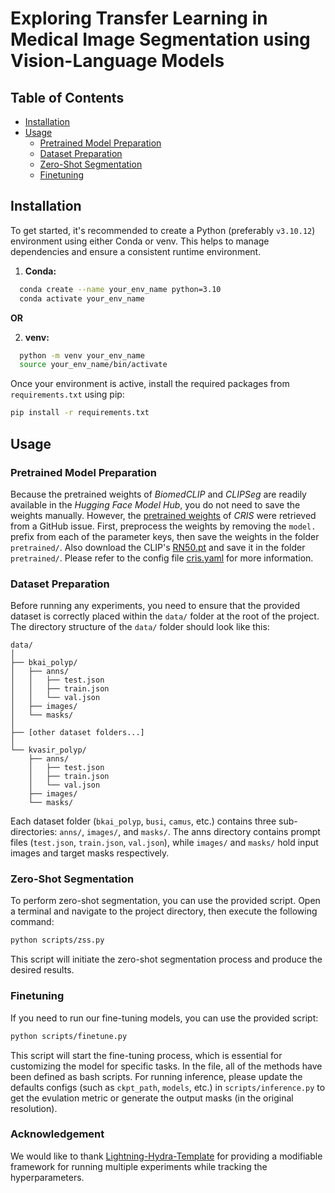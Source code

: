 # Exploring Transfer Learning in Medical Image Segmentation using Vision-Language Models


## Table of Contents
- [Installation](#installation)
- [Usage](#usage)
  - [Pretrained Model Preparation](#pretrained-model-preparation) 
  - [Dataset Preparation](#dataset-preparation)
  - [Zero-Shot Segmentation](#zero-shot-segmentation)
  - [Finetuning](#finetuning)

## Installation

To get started, it's recommended to create a Python (preferably `v3.10.12`) environment using either Conda or venv. This helps to manage dependencies and ensure a consistent runtime environment.

1. **Conda:**
  ```bash
    conda create --name your_env_name python=3.10
    conda activate your_env_name
  ```
**OR**

2. **venv:**
  ```bash
    python -m venv your_env_name
    source your_env_name/bin/activate
  ```

Once your environment is active, install the required packages from `requirements.txt` using pip:
```bash
pip install -r requirements.txt
```

## Usage

### Pretrained Model Preparation
Because the pretrained weights of *BiomedCLIP* and *CLIPSeg* are readily available in the *Hugging Face Model Hub*, you do not need to save the weights manually. However, the [pretrained weights](https://github.com/DerrickWang005/CRIS.pytorch/issues/3) of *CRIS* were retrieved from a GitHub issue.
First, preprocess the weights by removing the `model.` prefix from each of the parameter keys, then save the weights in the folder `pretrained/`.
Also download the CLIP's [RN50.pt](https://openaipublic.azureedge.net/clip/models/afeb0e10f9e5a86da6080e35cf09123aca3b358a0c3e3b6c78a7b63bc04b6762/RN50.pt) and save it in the folder `pretrained/`.
Please refer to the config file [cris.yaml](configs/model/cris.yaml) for more information.

### Dataset Preparation
Before running any experiments, you need to ensure that the provided dataset is correctly placed within the `data/` folder at the root of the project. 
The directory structure of the `data/` folder should look like this:
```
data/
│
├── bkai_polyp/
│   ├── anns/
│   │   ├── test.json
│   │   ├── train.json
│   │   └── val.json
│   ├── images/
│   └── masks/
│
├── [other dataset folders...]
│
└── kvasir_polyp/
    ├── anns/
    │   ├── test.json
    │   ├── train.json
    │   └── val.json
    ├── images/
    └── masks/
```
Each dataset folder (`bkai_polyp`, `busi`, `camus`, etc.) contains three sub-directories: `anns/`, `images/`, and `masks/`. The anns directory contains prompt files (`test.json`, `train.json`, `val.json`), while `images/` and `masks/` hold input images and target masks respectively.

### Zero-Shot Segmentation

To perform zero-shot segmentation, you can use the provided script. Open a terminal and navigate to the project directory, then execute the following command:
```bash
python scripts/zss.py
```
This script will initiate the zero-shot segmentation process and produce the desired results.

### Finetuning

If you need to run our fine-tuning models, you can use the provided script:
```bash
python scripts/finetune.py
```

This script will start the fine-tuning process, which is essential for customizing the model for specific tasks. 
In the file, all of the methods have been defined as bash scripts.
For running inference, please update the defaults configs (such as `ckpt_path`, `models`, etc.) in `scripts/inference.py` to get the evulation metric or generate the output masks (in the original resolution).


### Acknowledgement
We would like to thank [Lightning-Hydra-Template](https://github.com/ashleve/lightning-hydra-template) for providing a modifiable framework for running multiple experiments while tracking the hyperparameters.